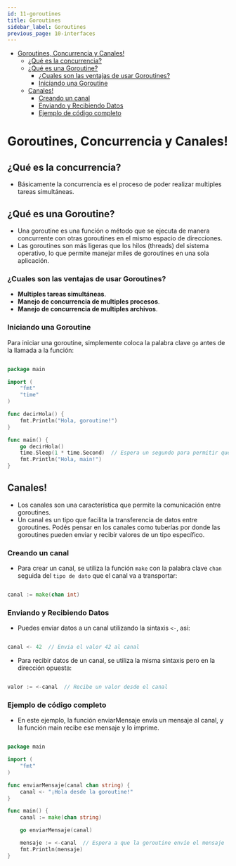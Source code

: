 ```yaml
---
id: 11-goroutines
title: Goroutines
sidebar_label: Goroutines
previous_page: 10-interfaces
---
```


- [Goroutines, Concurrencia y Canales!](#goroutines-concurrencia-y-canales)
  - [¿Qué es la concurrencia?](#qué-es-la-concurrencia)
  - [¿Qué es una Goroutine?](#qué-es-una-goroutine)
    - [¿Cuales son las ventajas de usar Goroutines?](#cuales-son-las-ventajas-de-usar-goroutines)
    - [Iniciando una Goroutine](#iniciando-una-goroutine)
  - [Canales!](#canales)
    - [Creando un canal](#creando-un-canal)
    - [Enviando y Recibiendo Datos](#enviando-y-recibiendo-datos)
    - [Ejemplo de código completo](#ejemplo-de-código-completo)

# Goroutines, Concurrencia y Canales!

## ¿Qué es la concurrencia?
- Básicamente la concurrencia es el proceso de poder realizar multiples tareas simultáneas.


## ¿Qué es una Goroutine?
- Una goroutine es una función o método que se ejecuta de manera concurrente con otras goroutines en el mismo espacio de direcciones. 
- Las goroutines son más ligeras que los hilos (threads) del sistema operativo, lo que permite manejar miles de goroutines en una sola aplicación.

### ¿Cuales son las ventajas de usar Goroutines?
- **Multiples tareas simultáneas**. 
- **Manejo de concurrencia de multiples procesos**. 
- **Manejo de concurrencia de multiples archivos**.

### Iniciando una Goroutine
Para iniciar una goroutine, simplemente coloca la palabra clave `go` antes de la llamada a la función:

```go

package main

import (
    "fmt"
    "time"
)

func decirHola() {
    fmt.Println("Hola, goroutine!")
}

func main() {
    go decirHola()
    time.Sleep(1 * time.Second)  // Espera un segundo para permitir que la goroutine termine
    fmt.Println("Hola, main!")
}
```

## Canales!
- Los canales son una característica que permite la comunicación entre goroutines. 
- Un canal es un tipo que facilita la transferencia de datos entre goroutines. Podés pensar en los canales como tuberías por donde las goroutines pueden enviar y recibir valores de un tipo específico.

### Creando un canal
- Para crear un canal, se utiliza la función `make` con la palabra clave `chan` seguida del `tipo de dato` que el canal va a transportar:

```go

canal := make(chan int)
```

### Enviando y Recibiendo Datos
- Puedes enviar datos a un canal utilizando la sintaxis `<-`, así: 

```go

canal <- 42  // Envia el valor 42 al canal
```

- Para recibir datos de un canal, se utiliza la misma sintaxis pero en la dirección opuesta:

```go

valor := <-canal  // Recibe un valor desde el canal
```

### Ejemplo de código completo
- En este ejemplo, la función enviarMensaje envía un mensaje al canal, y la función main recibe ese mensaje y lo imprime.

```go

package main

import (
    "fmt"
)

func enviarMensaje(canal chan string) {
    canal <- "¡Hola desde la goroutine!"
}

func main() {
    canal := make(chan string)

    go enviarMensaje(canal)

    mensaje := <-canal  // Espera a que la goroutine envíe el mensaje
    fmt.Println(mensaje)
}
```